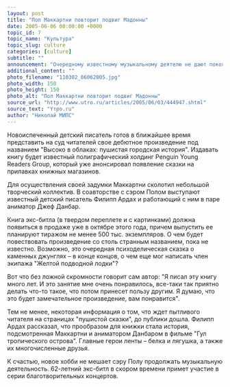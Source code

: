 ```yaml
---
layout: post
title: "Пол Маккартни повторит подвиг Мадонны"
date: 2005-06-06 00:00:00 +0000
topic_id: 7
topic_name: "Культура"
topic_slug: culture
categories: [culture]
subtitle: ""
announcement: "Очередному известному музыкальному деятелю не дают покоя лавры писателя. Вслед за бывшей скандалисткой Мадонной, которая ныне примерная мать двоих детей и автор нравоучительных детских книг, попробовать себя в качестве детского автора решил и сэр Пол Маккартни."
additional_content: ""
photo_filename: "110302_06062005.jpg"
photo_width: 150
photo_height: 150
photo_alt: "Пол Маккартни повторит подвиг Мадонны"
source_url: "http://www.utro.ru/articles/2005/06/03/444947.shtml"
source_text: "Yтро.ru"
author: "Николай МИПС"
---
```

Новоиспеченный детский писатель готов в ближайшее время представить на суд читателей свое дебютное произведение под названием "Высоко в облаках: пушистая городская история". Издавать книгу будет известный полиграфический холдинг Penguin Young Readers Group, который уже анонсировал появление сказки на прилавках книжных магазинов.

Для осуществления своей задумки Маккартни сколотил небольшой творческий коллектив. В соавторстве с сэром Полом выступают известный детский писатель Филипп Ардах и работающий с ним в паре аниматор Джеф Данбар.

Книга экс-битла (в твердом переплете и с картинками) должна появиться в продаже уже в октябре этого года, причем выпустить ее планируют тиражом не менее 500 тыс. экземпляров. О чем будет повествовать произведение со столь странным названием, пока не известно. Возможно, это очередная психоделическая сказка о каменных джунглях – в конце концов, о чем еще мог написать член экипажа "Желтой подводной лодки"?

Вот что без ложной скромности говорит сам автор: "Я писал эту книгу много лет. И это занятие мне очень понравилось, все-таки так приятно делать что-то такое, что потом принесет пользу другим. Я думаю, что это будет замечательное произведение, вам понравится".

Тем не менее, некоторая информация о том, что ждет пытливого читателя на страницах "пушистой сказки", до публики дошла. Филипп Ардах рассказал, что прообразом для книжки стала история, подсмотренная Маккартни и аниматором Данбаром в фильме "Гул тропического острова". Главные герои ленты – белка и лягушка, а также их многочисленные друзья.

К счастью, новое хобби не мешает сэру Полу продолжать музыкальную деятельность. 62-летний экс-битл в скором времени примет участие в серии благотворительных концертов.

